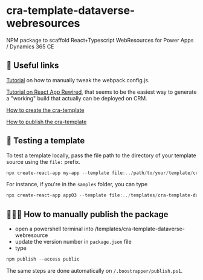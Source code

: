 ﻿# cra-template-dataverse-webresources

NPM package to scaffold React+Typescript WebResources for Power Apps / Dynamics 365 CE

## 🔗 Useful links

[Tutorial](https://butenko.pro/2020/04/22/development-of-custom-html-js-webresources-with-help-of-modern-frameworks/) on how to manually tweak the webpack.config.js.

[Tutorial on React App Rewired](https://egghead.io/lessons/react-customize-create-react-app-cra-without-ejecting-using-react-app-rewired), that seems to be the easiest way to generate a "working" build that actually can be deployed on CRM.

[How to create the cra-template](https://create-react-app.dev/docs/custom-templates/)

[How to publish the cra-template](https://docs.npmjs.com/creating-and-publishing-scoped-public-packages)

## 🧪 Testing a template

To test a template locally, pass the file path to the directory of your template source using the `file:` prefix.

```Powershell
npx create-react-app my-app --template file:../path/to/your/template/cra-template-[template-name]
```

For instance, if you're in the `samples` folder, you can type

```Powershell
npx create-react-app app03 --template file:../templates/cra-template-dataverse-webresource 
```

## 👷🏻‍♂️ How to manually publish the package

- open a powershell terminal into /templates/cra-template-dataverse-webresource
- update the version number in `package.json` file
- type

```Powershell
npm publish --access public
```

The same steps are done automatically on `/.boostrapper/publish.ps1`.
